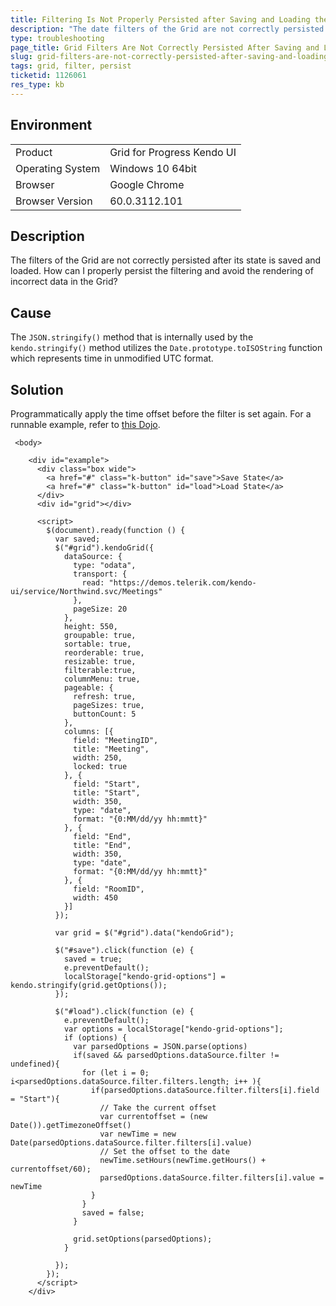 ```yaml
---
title: Filtering Is Not Properly Persisted after Saving and Loading the State of the Grid
description: "The date filters of the Grid are not correctly persisted after kendo.stringify is applied."
type: troubleshooting
page_title: Grid Filters Are Not Correctly Persisted After Saving and Loading the Grid State
slug: grid-filters-are-not-correctly-persisted-after-saving-and-loading-the-grid-stateposition
tags: grid, filter, persist
ticketid: 1126061
res_type: kb
---
```


## Environment

<table>
 <tr>
  <td>Product</td>
  <td>Grid for Progress Kendo UI</td>
 </tr>
 <tr>
  <td>Operating System</td>
  <td>Windows 10 64bit</td>
 </tr>
 <tr>
  <td>Browser</td>
  <td>Google Chrome</td>
 </tr>
 <tr>
  <td>Browser Version</td>
  <td>60.0.3112.101</td>
 </tr>
</table>

## Description

The filters of the Grid are not correctly persisted after its state is saved and loaded. How can I properly persist the filtering and avoid the rendering of incorrect data in the Grid?

## Cause

The `JSON.stringify()` method that is internally used by the `kendo.stringify()` method utilizes the `Date.prototype.toISOString` function which represents time in unmodified UTC format.

## Solution

Programmatically apply the time offset before the filter is set again. For a runnable example, refer to [this Dojo](http://dojo.telerik.com/EgAQUR/4).

```
 <body>

    <div id="example">
      <div class="box wide">
        <a href="#" class="k-button" id="save">Save State</a>
        <a href="#" class="k-button" id="load">Load State</a>
      </div>
      <div id="grid"></div>

      <script>
        $(document).ready(function () {
          var saved;
          $("#grid").kendoGrid({
            dataSource: {
              type: "odata",
              transport: {
                read: "https://demos.telerik.com/kendo-ui/service/Northwind.svc/Meetings"
              },
              pageSize: 20
            },
            height: 550,
            groupable: true,
            sortable: true,
            reorderable: true,
            resizable: true,
            filterable:true,
            columnMenu: true,
            pageable: {
              refresh: true,
              pageSizes: true,
              buttonCount: 5
            },
            columns: [{
              field: "MeetingID",
              title: "Meeting",
              width: 250,
              locked: true
            }, {
              field: "Start",
              title: "Start",
              width: 350,
              type: "date",
              format: "{0:MM/dd/yy hh:mmtt}"
            }, {
              field: "End",
              title: "End",
              width: 350,
              type: "date",
              format: "{0:MM/dd/yy hh:mmtt}"
            }, {
              field: "RoomID",
              width: 450
            }]
          });

          var grid = $("#grid").data("kendoGrid");

          $("#save").click(function (e) {
            saved = true;
            e.preventDefault();
            localStorage["kendo-grid-options"] = kendo.stringify(grid.getOptions());
          });

          $("#load").click(function (e) {
            e.preventDefault();
            var options = localStorage["kendo-grid-options"];
            if (options) {
              var parsedOptions = JSON.parse(options)
              if(saved && parsedOptions.dataSource.filter != undefined){
                for (let i = 0; i<parsedOptions.dataSource.filter.filters.length; i++ ){
                  if(parsedOptions.dataSource.filter.filters[i].field = "Start"){
                    // Take the current offset
                    var currentoffset = (new Date()).getTimezoneOffset()
                    var newTime = new Date(parsedOptions.dataSource.filter.filters[i].value)
                    // Set the offset to the date
                    newTime.setHours(newTime.getHours() + currentoffset/60);
                    parsedOptions.dataSource.filter.filters[i].value = newTime
                  }
                }
                saved = false;
              }

              grid.setOptions(parsedOptions);
            }

          });
        });
      </script>
    </div>

```
